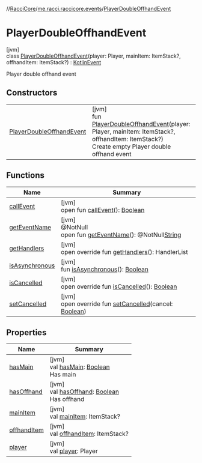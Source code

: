 //[RacciCore](../../../index.md)/[me.racci.raccicore.events](../index.md)/[PlayerDoubleOffhandEvent](index.md)

# PlayerDoubleOffhandEvent

[jvm]\
class [PlayerDoubleOffhandEvent](index.md)(player: Player, mainItem: ItemStack?, offhandItem: ItemStack?) : [KotlinEvent](../-kotlin-event/index.md)

Player double offhand event

## Constructors

| | |
|---|---|
| [PlayerDoubleOffhandEvent](-player-double-offhand-event.md) | [jvm]<br>fun [PlayerDoubleOffhandEvent](-player-double-offhand-event.md)(player: Player, mainItem: ItemStack?, offhandItem: ItemStack?)<br>Create empty Player double offhand event |

## Functions

| Name | Summary |
|---|---|
| [callEvent](../-day-event/index.md#-1071638799%2FFunctions%2F-519281799) | [jvm]<br>open fun [callEvent](../-day-event/index.md#-1071638799%2FFunctions%2F-519281799)(): [Boolean](https://kotlinlang.org/api/latest/jvm/stdlib/kotlin/-boolean/index.html) |
| [getEventName](../-day-event/index.md#1147460734%2FFunctions%2F-519281799) | [jvm]<br>@NotNull<br>open fun [getEventName](../-day-event/index.md#1147460734%2FFunctions%2F-519281799)(): @NotNull[String](https://kotlinlang.org/api/latest/jvm/stdlib/kotlin/-string/index.html) |
| [getHandlers](../-kotlin-event/get-handlers.md) | [jvm]<br>open override fun [getHandlers](../-kotlin-event/get-handlers.md)(): HandlerList |
| [isAsynchronous](../-day-event/index.md#-706610981%2FFunctions%2F-519281799) | [jvm]<br>fun [isAsynchronous](../-day-event/index.md#-706610981%2FFunctions%2F-519281799)(): [Boolean](https://kotlinlang.org/api/latest/jvm/stdlib/kotlin/-boolean/index.html) |
| [isCancelled](../-kotlin-event/is-cancelled.md) | [jvm]<br>open override fun [isCancelled](../-kotlin-event/is-cancelled.md)(): [Boolean](https://kotlinlang.org/api/latest/jvm/stdlib/kotlin/-boolean/index.html) |
| [setCancelled](../-kotlin-event/set-cancelled.md) | [jvm]<br>open override fun [setCancelled](../-kotlin-event/set-cancelled.md)(cancel: [Boolean](https://kotlinlang.org/api/latest/jvm/stdlib/kotlin/-boolean/index.html)) |

## Properties

| Name | Summary |
|---|---|
| [hasMain](has-main.md) | [jvm]<br>val [hasMain](has-main.md): [Boolean](https://kotlinlang.org/api/latest/jvm/stdlib/kotlin/-boolean/index.html)<br>Has main |
| [hasOffhand](has-offhand.md) | [jvm]<br>val [hasOffhand](has-offhand.md): [Boolean](https://kotlinlang.org/api/latest/jvm/stdlib/kotlin/-boolean/index.html)<br>Has offhand |
| [mainItem](main-item.md) | [jvm]<br>val [mainItem](main-item.md): ItemStack? |
| [offhandItem](offhand-item.md) | [jvm]<br>val [offhandItem](offhand-item.md): ItemStack? |
| [player](player.md) | [jvm]<br>val [player](player.md): Player |
